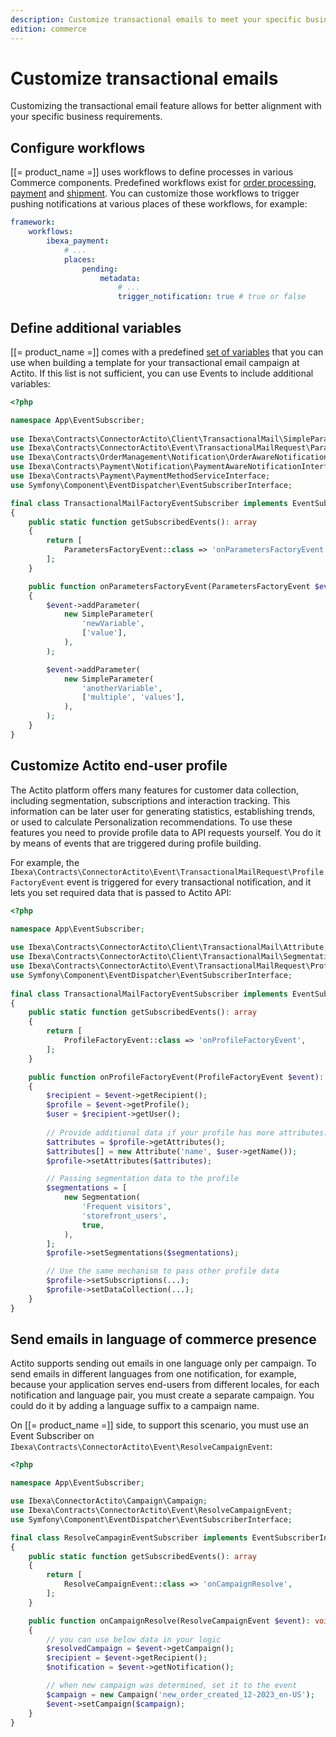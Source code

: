 ```yaml
---
description: Customize transactional emails to meet your specific business requirements.
edition: commerce
---
```


# Customize transactional emails

Customizing the transactional email feature allows for better alignment with your specific business requirements.

## Configure workflows

[[= product_name =]] uses workflows to define processes in various Commerce components.
Predefined workflows exist for [order processing](../order_management/configure_order_management.md#default-order-processing-configuration), [payment](../payment/configure_payment.md#default-payment-workflow-configuration) and [shipment](../shipping_management/configure_shipment.md#default-shipment-workflow-configuration).
You can customize those workflows to trigger pushing notifications at various places of these workflows, for example:

``` yaml
framework:
    workflows:
        ibexa_payment:
            # ...
            places:
                pending:
                    metadata:
                        # ...
                        trigger_notification: true # true or false
```

## Define additional variables

[[= product_name =]] comes with a predefined [set of variables](transactional_emails_parameters.md) that you can use when building a template for your transactional email campaign at Actito.
If this list is not sufficient, you can use Events to include additional variables:

```php
<?php

namespace App\EventSubscriber;
  
use Ibexa\Contracts\ConnectorActito\Client\TransactionalMail\SimpleParameter;
use Ibexa\Contracts\ConnectorActito\Event\TransactionalMailRequest\ParametersFactoryEvent;
use Ibexa\Contracts\OrderManagement\Notification\OrderAwareNotificationInterface;
use Ibexa\Contracts\Payment\Notification\PaymentAwareNotificationInterface;
use Ibexa\Contracts\Payment\PaymentMethodServiceInterface;
use Symfony\Component\EventDispatcher\EventSubscriberInterface;

final class TransactionalMailFactoryEventSubscriber implements EventSubscriberInterface
{
    public static function getSubscribedEvents(): array
    {
        return [
            ParametersFactoryEvent::class => 'onParametersFactoryEvent',
        ];
    }

    public function onParametersFactoryEvent(ParametersFactoryEvent $event): void
    {
        $event->addParameter(
            new SimpleParameter(
                'newVariable',
                ['value'],
            ),
        );

        $event->addParameter(
            new SimpleParameter(
                'anotherVariable',
                ['multiple', 'values'],
            ),
        );
    }
}
```

## Customize Actito end-user profile

The Actito platform offers many features for customer data collection, including segmentation, subscriptions and interaction tracking.
This information can be later user for generating statistics, establishing trends, or used to calculate Personalization recommendations.
To use these features you need to provide profile data to API requests yourself.
You do it by means of events that are triggered during profile building.

For example, the `Ibexa\Contracts\ConnectorActito\Event\TransactionalMailRequest\ProfileFactoryEvent` event is triggered for every transactional notification, and it lets you set required data that is passed to Actito API:

```php
<?php
  
namespace App\EventSubscriber;

use Ibexa\Contracts\ConnectorActito\Client\TransactionalMail\Attribute;
use Ibexa\Contracts\ConnectorActito\Client\TransactionalMail\Segmentation;
use Ibexa\Contracts\ConnectorActito\Event\TransactionalMailRequest\ProfileFactoryEvent;
use Symfony\Component\EventDispatcher\EventSubscriberInterface;
  
final class TransactionalMailFactoryEventSubscriber implements EventSubscriberInterface
{
    public static function getSubscribedEvents(): array
    {
        return [
            ProfileFactoryEvent::class => 'onProfileFactoryEvent',
        ];
    }

    public function onProfileFactoryEvent(ProfileFactoryEvent $event): void
    {
        $recipient = $event->getRecipient();
        $profile = $event->getProfile();
      	$user = $recipient->getUser();
				
      	// Provide additional data if your profile has more attributes:
        $attributes = $profile->getAttributes();
        $attributes[] = new Attribute('name', $user->getName());
        $profile->setAttributes($attributes);

        // Passing segmentation data to the profile
        $segmentations = [
            new Segmentation(
                'Frequent visitors',
                'storefront_users',
                true,
            ),
        ];
        $profile->setSegmentations($segmentations);

        // Use the same mechanism to pass other profile data
        $profile->setSubscriptions(...);
        $profile->setDataCollection(...);
    }
}
```

## Send emails in language of commerce presence

Actito supports sending out emails in one language only per campaign.
To send emails in different languages from one notification, for example, because your application serves end-users from different locales, for each notification and language pair, you must create a separate campaign.
You could do it by adding a language suffix to a campaign name.

On [[= product_name =]] side, to support this scenario, you must use an Event Subscriber on `Ibexa\Contracts\ConnectorActito\Event\ResolveCampaignEvent`:

```php
<?php

namespace App\EventSubscriber;

use Ibexa\ConnectorActito\Campaign\Campaign;
use Ibexa\Contracts\ConnectorActito\Event\ResolveCampaignEvent;
use Symfony\Component\EventDispatcher\EventSubscriberInterface;

final class ResolveCampaginEventSubscriber implements EventSubscriberInterface
{
    public static function getSubscribedEvents(): array
    {
        return [
            ResolveCampaignEvent::class => 'onCampaignResolve',
        ];
    }

    public function onCampaignResolve(ResolveCampaignEvent $event): void
    {
        // you can use below data in your logic
        $resolvedCampaign = $event->getCampaign();
        $recipient = $event->getRecipient();
        $notification = $event->getNotification();

        // when new campaign was determined, set it to the event
        $campaign = new Campaign('new_order_created_12-2023_en-US');
        $event->setCampaign($campaign);
    }
}
```
